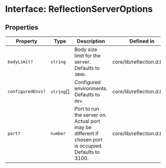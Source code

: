 # Interface: ReflectionServerOptions

## Properties

| Property | Type | Description | Defined in |
| ------ | ------ | ------ | ------ |
| `bodyLimit?` | `string` | Body size limit for the server. Defaults to `30mb`. | core/lib/reflection.d.ts:52 |
| `configuredEnvs?` | `string`[] | Configured environments. Defaults to `dev`. | core/lib/reflection.d.ts:54 |
| `port?` | `number` | Port to run the server on. Actual port may be different if chosen port is occupied. Defaults to 3100. | core/lib/reflection.d.ts:50 |
